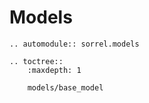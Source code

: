 # Models

```{eval-rst}
.. automodule:: sorrel.models

.. toctree::
    :maxdepth: 1
    
    models/base_model
```